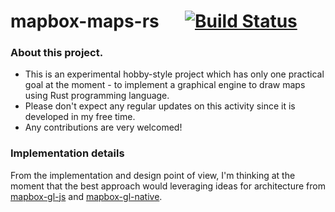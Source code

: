 # mapbox-maps-rs &emsp; [![Build Status]][actions]

[Build Status]: https://img.shields.io/github/workflow/status/mr1sunshine/mapbox-maps-rs/Rust?style=plastic
[actions]: https://github.com/mr1sunshine/mapbox-maps-rs/actions?query=branch%3Amain

### About this project.

- This is an experimental hobby-style project which has only one practical goal at the moment - to implement a graphical engine to draw maps using Rust programming language.
- Please don't expect any regular updates on this activity since it is developed in my free time.
- Any contributions are very welcomed!

### Implementation details

From the implementation and design point of view, I'm thinking at the moment that the best approach would leveraging ideas for architecture from [mapbox-gl-js](https://github.com/mapbox/mapbox-gl-js) and [mapbox-gl-native](https://github.com/mapbox/mapbox-gl-native).
